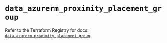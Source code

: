 # `data_azurerm_proximity_placement_group`

Refer to the Terraform Registry for docs: [`data_azurerm_proximity_placement_group`](https://registry.terraform.io/providers/hashicorp/azurerm/4.45.0/docs/data-sources/proximity_placement_group).
